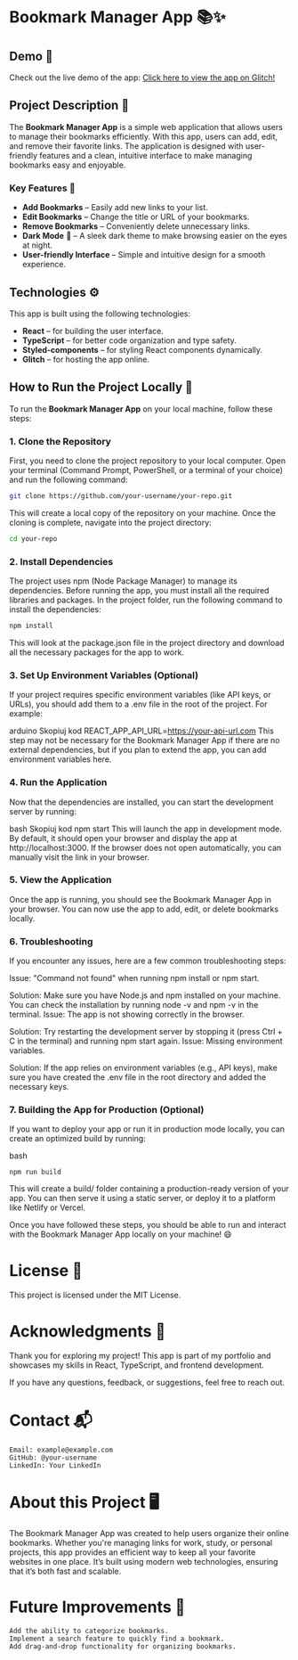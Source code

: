 # Bookmark Manager App 📚✨

## Demo 🚀

Check out the live demo of the app: [Click here to view the app on Glitch!](https://your-app-name.glitch.me)

## Project Description 📝

The **Bookmark Manager App** is a simple web application that allows users to manage their bookmarks efficiently. With this app, users can add, edit, and remove their favorite links. The application is designed with user-friendly features and a clean, intuitive interface to make managing bookmarks easy and enjoyable.

### Key Features 🌟
- **Add Bookmarks** – Easily add new links to your list.
- **Edit Bookmarks** – Change the title or URL of your bookmarks.
- **Remove Bookmarks** – Conveniently delete unnecessary links.
- **Dark Mode** 🌙 – A sleek dark theme to make browsing easier on the eyes at night.
- **User-friendly Interface** – Simple and intuitive design for a smooth experience.

## Technologies ⚙️

This app is built using the following technologies:
- **React** – for building the user interface.
- **TypeScript** – for better code organization and type safety.
- **Styled-components** – for styling React components dynamically.
- **Glitch** – for hosting the app online.

## How to Run the Project Locally 🔧

To run the **Bookmark Manager App** on your local machine, follow these steps:

### 1. Clone the Repository

First, you need to clone the project repository to your local computer. Open your terminal (Command Prompt, PowerShell, or a terminal of your choice) and run the following command:

```bash
git clone https://github.com/your-username/your-repo.git
```
This will create a local copy of the repository on your machine.
Once the cloning is complete, navigate into the project directory:

```bash
cd your-repo
```
### 2. Install Dependencies
The project uses npm (Node Package Manager) to manage its dependencies. Before running the app, you must install all the required libraries and packages.
In the project folder, run the following command to install the dependencies:

```bash
npm install
```
This will look at the package.json file in the project directory and download all the necessary packages for the app to work.

### 3. Set Up Environment Variables (Optional)
If your project requires specific environment variables (like API keys, or URLs), you should add them to a .env file in the root of the project. For example:

arduino
Skopiuj kod
REACT_APP_API_URL=https://your-api-url.com
This step may not be necessary for the Bookmark Manager App if there are no external dependencies, but if you plan to extend the app, you can add environment variables here.

### 4. Run the Application
Now that the dependencies are installed, you can start the development server by running:

bash
Skopiuj kod
npm start
This will launch the app in development mode. By default, it should open your browser and display the app at http://localhost:3000. If the browser does not open automatically, you can manually visit the link in your browser.

### 5. View the Application
Once the app is running, you should see the Bookmark Manager App in your browser. You can now use the app to add, edit, or delete bookmarks locally.

### 6. Troubleshooting
If you encounter any issues, here are a few common troubleshooting steps:

Issue: "Command not found" when running npm install or npm start.

Solution: Make sure you have Node.js and npm installed on your machine. You can check the installation by running node -v and npm -v in the terminal.
Issue: The app is not showing correctly in the browser.

Solution: Try restarting the development server by stopping it (press Ctrl + C in the terminal) and running npm start again.
Issue: Missing environment variables.

Solution: If the app relies on environment variables (e.g., API keys), make sure you have created the .env file in the root directory and added the necessary keys.
### 7. Building the App for Production (Optional)
If you want to deploy your app or run it in production mode locally, you can create an optimized build by running:

bash
```
npm run build
```
This will create a build/ folder containing a production-ready version of your app. You can then serve it using a static server, or deploy it to a platform like Netlify or Vercel.

Once you have followed these steps, you should be able to run and interact with the Bookmark Manager App locally on your machine! 😄

# License 📄
This project is licensed under the MIT License.

# Acknowledgments 🙏
Thank you for exploring my project! This app is part of my portfolio and showcases my skills in React, TypeScript, and frontend development.

If you have any questions, feedback, or suggestions, feel free to reach out.

# Contact 📬
```
Email: example@example.com
GitHub: @your-username
LinkedIn: Your LinkedIn
```
# About this Project 🖥️
The Bookmark Manager App was created to help users organize their online bookmarks. Whether you're managing links for work, study, or personal projects, this app provides an efficient way to keep all your favorite websites in one place. It’s built using modern web technologies, ensuring that it’s both fast and scalable.

# Future Improvements 🚀
```
Add the ability to categorize bookmarks.
Implement a search feature to quickly find a bookmark.
Add drag-and-drop functionality for organizing bookmarks.
```